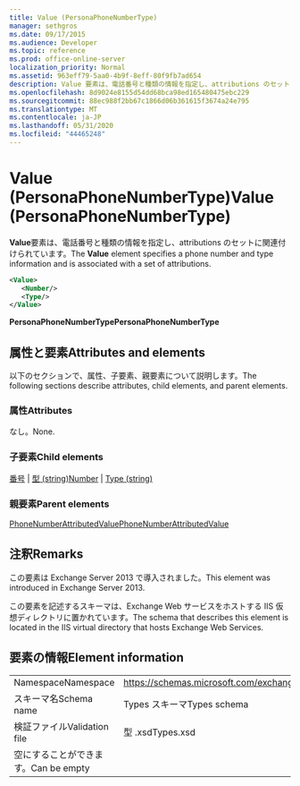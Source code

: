 ```yaml
---
title: Value (PersonaPhoneNumberType)
manager: sethgros
ms.date: 09/17/2015
ms.audience: Developer
ms.topic: reference
ms.prod: office-online-server
localization_priority: Normal
ms.assetid: 963eff79-5aa0-4b9f-8eff-80f9fb7ad654
description: Value 要素は、電話番号と種類の情報を指定し、attributions のセットに関連付けられています。
ms.openlocfilehash: 8d9024e8155d54dd68bca98ed165480475ebc229
ms.sourcegitcommit: 88ec988f2bb67c1866d06b361615f3674a24e795
ms.translationtype: MT
ms.contentlocale: ja-JP
ms.lasthandoff: 05/31/2020
ms.locfileid: "44465248"
---
```

# <a name="value-personaphonenumbertype"></a><span data-ttu-id="3627d-103">Value (PersonaPhoneNumberType)</span><span class="sxs-lookup"><span data-stu-id="3627d-103">Value (PersonaPhoneNumberType)</span></span>

<span data-ttu-id="3627d-104">**Value**要素は、電話番号と種類の情報を指定し、attributions のセットに関連付けられています。</span><span class="sxs-lookup"><span data-stu-id="3627d-104">The **Value** element specifies a phone number and type information and is associated with a set of attributions.</span></span> 
  
```XML
<Value>
   <Number/>
   <Type/>
</Value>
```

<span data-ttu-id="3627d-105">**PersonaPhoneNumberType**</span><span class="sxs-lookup"><span data-stu-id="3627d-105">**PersonaPhoneNumberType**</span></span>

## <a name="attributes-and-elements"></a><span data-ttu-id="3627d-106">属性と要素</span><span class="sxs-lookup"><span data-stu-id="3627d-106">Attributes and elements</span></span>

<span data-ttu-id="3627d-107">以下のセクションで、属性、子要素、親要素について説明します。</span><span class="sxs-lookup"><span data-stu-id="3627d-107">The following sections describe attributes, child elements, and parent elements.</span></span>
  
### <a name="attributes"></a><span data-ttu-id="3627d-108">属性</span><span class="sxs-lookup"><span data-stu-id="3627d-108">Attributes</span></span>

<span data-ttu-id="3627d-109">なし。</span><span class="sxs-lookup"><span data-stu-id="3627d-109">None.</span></span>
  
### <a name="child-elements"></a><span data-ttu-id="3627d-110">子要素</span><span class="sxs-lookup"><span data-stu-id="3627d-110">Child elements</span></span>

<span data-ttu-id="3627d-111">[番号](number.md)  | [型 (string)](type-string.md)</span><span class="sxs-lookup"><span data-stu-id="3627d-111">[Number](number.md) | [Type (string)](type-string.md)</span></span>
  
### <a name="parent-elements"></a><span data-ttu-id="3627d-112">親要素</span><span class="sxs-lookup"><span data-stu-id="3627d-112">Parent elements</span></span>

[<span data-ttu-id="3627d-113">PhoneNumberAttributedValue</span><span class="sxs-lookup"><span data-stu-id="3627d-113">PhoneNumberAttributedValue</span></span>](phonenumberattributedvalue.md)
  
## <a name="remarks"></a><span data-ttu-id="3627d-114">注釈</span><span class="sxs-lookup"><span data-stu-id="3627d-114">Remarks</span></span>

<span data-ttu-id="3627d-115">この要素は Exchange Server 2013 で導入されました。</span><span class="sxs-lookup"><span data-stu-id="3627d-115">This element was introduced in Exchange Server 2013.</span></span>
  
<span data-ttu-id="3627d-116">この要素を記述するスキーマは、Exchange Web サービスをホストする IIS 仮想ディレクトリに置かれています。</span><span class="sxs-lookup"><span data-stu-id="3627d-116">The schema that describes this element is located in the IIS virtual directory that hosts Exchange Web Services.</span></span>
  
## <a name="element-information"></a><span data-ttu-id="3627d-117">要素の情報</span><span class="sxs-lookup"><span data-stu-id="3627d-117">Element information</span></span>

|||
|:-----|:-----|
|<span data-ttu-id="3627d-118">Namespace</span><span class="sxs-lookup"><span data-stu-id="3627d-118">Namespace</span></span>  <br/> |https://schemas.microsoft.com/exchange/services/2006/types  <br/> |
|<span data-ttu-id="3627d-119">スキーマ名</span><span class="sxs-lookup"><span data-stu-id="3627d-119">Schema name</span></span>  <br/> |<span data-ttu-id="3627d-120">Types スキーマ</span><span class="sxs-lookup"><span data-stu-id="3627d-120">Types schema</span></span>  <br/> |
|<span data-ttu-id="3627d-121">検証ファイル</span><span class="sxs-lookup"><span data-stu-id="3627d-121">Validation file</span></span>  <br/> |<span data-ttu-id="3627d-122">型 .xsd</span><span class="sxs-lookup"><span data-stu-id="3627d-122">Types.xsd</span></span>  <br/> |
|<span data-ttu-id="3627d-123">空にすることができます。</span><span class="sxs-lookup"><span data-stu-id="3627d-123">Can be empty</span></span>  <br/> ||
   

